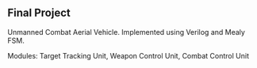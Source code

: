## Final Project
Unmanned Combat Aerial Vehicle. Implemented using Verilog and Mealy FSM.

Modules: Target Tracking Unit, Weapon Control Unit, Combat Control Unit
